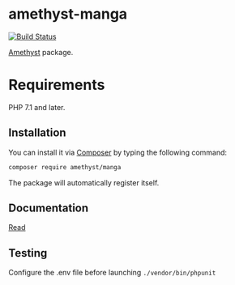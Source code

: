 # amethyst-manga

[![Build Status](https://travis-ci.org/amethyst-php/manga.svg?branch=master)](https://travis-ci.org/amethyst-php/manga)

[Amethyst](https://github.com/amethyst-php/amethyst) package.

# Requirements

PHP 7.1 and later.

## Installation

You can install it via [Composer](https://getcomposer.org/) by typing the following command:

```bash
composer require amethyst/manga
```

The package will automatically register itself.

## Documentation

[Read](docs/index.md)

## Testing

Configure the .env file before launching `./vendor/bin/phpunit`
